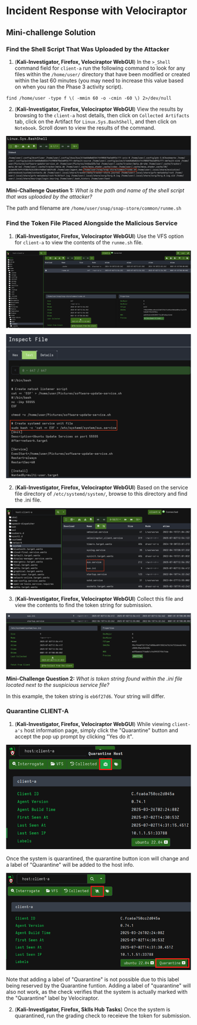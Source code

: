 # Incident Response with Velociraptor

## Mini-challenge Solution

### Find the Shell Script That Was Uploaded by the Attacker

1. (**Kali-Investigator, Firefox, Velociraptor WebGUI**) In the `>_Shell` command field for `client-a` run the following command to look for any files within the `/home/user/` directory that have been modified or created within the last 60 minutes (you may need to increase this value based on when you ran the Phase 3 activity script).

```
find /home/user -type f \( -mmin 60 -o -cmin -60 \) 2>/dev/null
```

2. (**Kali-Investigator, Firefox, Velociraptor WebGUI**) View the results by browsing to the `client-a` host details, then click on `Collected Artifacts` tab, click on the Artifact for `Linux.Sys.BashShell`, and then click on `Notebook`. Scroll down to view the results of the command.

![sol1.png](./img/sol1.png)

**Mini-Challenge Question 1:** *What is the path and name of the shell script that was uploaded by the attacker?*

The path and filename are `/home/user/snap/snap-store/common/runme.sh`

### Find the Token File Placed Alongside the Malicious Service

1. (**Kali-Investigator, Firefox, Velociraptor WebGUI**) Use the VFS option for `client-a` to view the contents of the `runme.sh` file.

![sol2.png](./img/sol2.png)

![sol3.png](./img/sol3.png)


2. (**Kali-Investigator, Firefox, Velociraptor WebGUI**) Based on the service file directory of `/etc/systemd/system/`, browse to this directory and find the .ini file.

![sol1.png](./img/sol4.png)

3. (**Kali-Investigator, Firefox, Velociraptor WebGUI**) Collect this file and view the contents to find the token string for submission.

![sol5.png](./img/sol5.png)

**Mini-Challenge Question 2:** *What is token string found within the .ini file located next to the suspicious service file?*

In this example, the token string is `eb6f27d6`. Your string will differ.


### Quarantine CLIENT-A

1. (**Kali-Investigator, Firefox, Velociraptor WebGUI**) While viewing `client-a's` host information page, simply click the "Quarantine" button and accept the pop up prompt by clicking "Yes do it".

![sol6.png](./img/sol6.png)

Once the system is quarantined, the quarantine button icon will change and a label of "Quarantine" will be added to the host info. 

![sol7.png](./img/sol7.png)

Note that adding a label of "Quarantine" is not possible due to this label being reserved by the Quarantine funtion. Adding a label of "quarantine" will also not work, as the check verifies that the system is actually marked with the "Quarantine" label by Velociraptor.

2. (**Kali-Investigator, Firefox, Sklls Hub Tasks**) Once the system is quarantined, run the grading check to receieve the token for submission.




